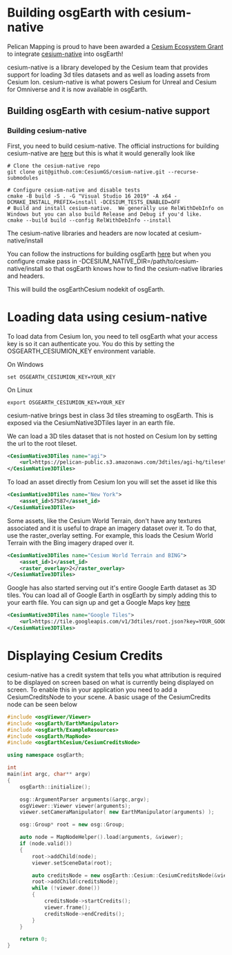 
# Building osgEarth with cesium-native

Pelican Mapping is proud to have been awarded a [Cesium Ecosystem Grant](https://cesium.com/cesium-ecosystem-grants/) to integrate [cesium-native](https://github.com/CesiumGS/cesium-native) into osgEarth!

cesium-native is a library developed by the Cesium team that provides support for loading 3d tiles datasets and as well as loading assets from Cesium Ion.  cesium-native is what powers Cesium for Unreal and Cesium for Omniverse and it is now available in osgEarth.

## Building osgEarth with cesium-native support

### Building cesium-native
First, you need to build cesium-native.  The official instructions for building cesium-native are [here](https://github.com/CesiumGS/cesium-native) but this is what it would generally look like
```
# Clone the cesium-native repo
git clone git@github.com:CesiumGS/cesium-native.git --recurse-submodules

# Configure cesium-native and disable tests
cmake -B build -S . -G "Visual Studio 16 2019" -A x64 -DCMAKE_INSTALL_PREFIX=install -DCESIUM_TESTS_ENABLED=OFF
# Build and install cesium-native.  We generally use RelWithDebInfo on Windows but you can also build Release and Debug if you'd like.
cmake --build build --config RelWithDebInfo --install
```

The cesium-native libraries and headers are now located at cesium-native/install

You can follow the instructions for building osgEarth [here](install.html) but when you configure cmake pass in -DCESIUM_NATIVE_DIR=/path/to/cesium-native/install so that osgEarth knows how to find the cesium-native libraries and headers.

This will build the osgEarthCesium nodekit of osgEarth.

# Loading data using cesium-native
To load data from Cesium Ion, you need to tell osgEarth what your access key is so it can authenticate you.  You do this by setting the OSGEARTH_CESIUMION_KEY environment variable.

On Windows
```
set OSGEARTH_CESIUMION_KEY=YOUR_KEY
```

On Linux
```
export OSGEARTH_CESIUMION_KEY=YOUR_KEY
```

cesium-native brings best in class 3d tiles streaming to osgEarth.  This is exposed via the CesiumNative3DTiles layer in an earth file.

We can load a 3D tiles dataset that is not hosted on Cesium Ion by setting the url to the root tileset.
```xml
<CesiumNative3DTiles name="agi">
    <url>https://pelican-public.s3.amazonaws.com/3dtiles/agi-hq/tileset.json</url>
</CesiumNative3DTiles>
```

To load an asset directly from Cesium Ion you will set the asset id like this
```xml
<CesiumNative3DTiles name="New York">
    <asset_id>57587</asset_id>
</CesiumNative3DTiles>
```

Some assets, like the Cesium World Terrain, don't have any textures associated and it is useful to drape an 
imagery dataset over it.  To do that, use the raster_overlay setting.  For example, this loads the Cesium World Terrain with the Bing imagery draped over it.
```xml
<CesiumNative3DTiles name="Cesium World Terrain and BING">
    <asset_id>1</asset_id>
    <raster_overlay>2</raster_overlay>
</CesiumNative3DTiles>
```

Google has also started serving out it's entire Google Earth dataset as 3D tiles.  You can load all of Google Earth in osgEarth by simply adding this to your earth file.  You can sign up and get a Google Maps key [here](https://developers.google.com/maps/documentation/embed/get-api-key)
```xml
<CesiumNative3DTiles name="Google Tiles">
    <url>https://tile.googleapis.com/v1/3dtiles/root.json?key=YOUR_GOOGLE_MAPS_KEY</url>
</CesiumNative3DTiles>
```


# Displaying Cesium Credits
cesium-native has a credit system that tells you what attribution is required to be displayed on screen based on what is currently being displayed on screen.  To enable this in your application you need to add a 
CesiumCreditsNode to your scene.  A basic usage of the CesiumCredits node can be seen below

```c++
#include <osgViewer/Viewer>
#include <osgEarth/EarthManipulator>
#include <osgEarth/ExampleResources>
#include <osgEarth/MapNode>
#include <osgEarthCesium/CesiumCreditsNode>

using namespace osgEarth;

int
main(int argc, char** argv)
{
    osgEarth::initialize();

    osg::ArgumentParser arguments(&argc,argv);
    osgViewer::Viewer viewer(arguments);
    viewer.setCameraManipulator( new EarthManipulator(arguments) );

    osg::Group* root = new osg::Group;

    auto node = MapNodeHelper().load(arguments, &viewer);
    if (node.valid())
    {
        root->addChild(node);
        viewer.setSceneData(root);

        auto creditsNode = new osgEarth::Cesium::CesiumCreditsNode(&viewer);
        root->addChild(creditsNode);
        while (!viewer.done())
        {
            creditsNode->startCredits();
            viewer.frame();
            creditsNode->endCredits();            
        }
    }

    return 0;
}
```
